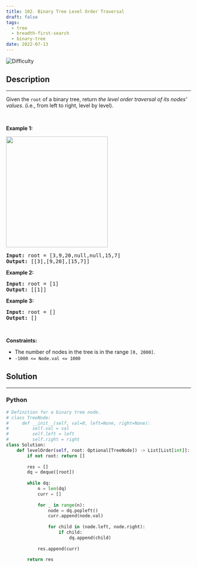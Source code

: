 ```yaml
---
title: 102. Binary Tree Level Order Traversal
draft: false
tags: 
  - tree
  - breadth-first-search
  - binary-tree
date: 2022-07-13
---
```


![Difficulty](https://img.shields.io/badge/Difficulty-Medium-blue.svg)

## Description

---
<p>Given the <code>root</code> of a binary tree, return <em>the level order traversal of its nodes&#39; values</em>. (i.e., from left to right, level by level).</p>

<p>&nbsp;</p>
<p><strong class="example">Example 1:</strong></p>
<img alt="" src="https://assets.leetcode.com/uploads/2021/02/19/tree1.jpg" style="width: 277px; height: 302px;" />
<pre>
<strong>Input:</strong> root = [3,9,20,null,null,15,7]
<strong>Output:</strong> [[3],[9,20],[15,7]]
</pre>

<p><strong class="example">Example 2:</strong></p>

<pre>
<strong>Input:</strong> root = [1]
<strong>Output:</strong> [[1]]
</pre>

<p><strong class="example">Example 3:</strong></p>

<pre>
<strong>Input:</strong> root = []
<strong>Output:</strong> []
</pre>

<p>&nbsp;</p>
<p><strong>Constraints:</strong></p>

<ul>
	<li>The number of nodes in the tree is in the range <code>[0, 2000]</code>.</li>
	<li><code>-1000 &lt;= Node.val &lt;= 1000</code></li>
</ul>


## Solution

---
### Python
``` py title='binary-tree-level-order-traversal'
# Definition for a binary tree node.
# class TreeNode:
#     def __init__(self, val=0, left=None, right=None):
#         self.val = val
#         self.left = left
#         self.right = right
class Solution:
    def levelOrder(self, root: Optional[TreeNode]) -> List[List[int]]:
        if not root: return []
        
        res = []
        dq = deque([root])
        
        while dq:
            n = len(dq)
            curr = []
            
            for _ in range(n):
                node = dq.popleft()
                curr.append(node.val)
                
                for child in (node.left, node.right):
                    if child:
                        dq.append(child)
            
            res.append(curr)
        
        return res

```

